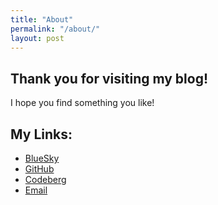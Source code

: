 ```yaml
---
title: "About"
permalink: "/about/"
layout: post
---
```



## Thank you for visiting my blog!
I hope you find something you like!

## My Links:
- [BlueSky](https://sourdani.dev)
- [GitHub](https://github.com/dangreene0/)
- [Codeberg](https://codeberg.org/sour_dani)
- [Email](sourdanidev@gmail.com)
